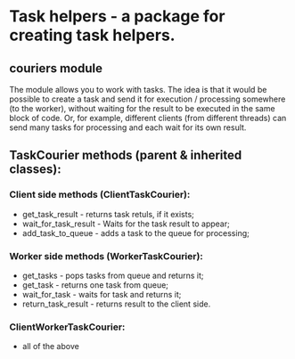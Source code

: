 # Task helpers - a package for creating task helpers.

## couriers module
The module allows you to work with tasks.
The idea is that it would be possible to create a task and send it for execution / processing somewhere (to the worker), without waiting for the result to be executed in the same block of code.
Or, for example, different clients (from different threads) can send many tasks for processing and each wait for its own result.

## TaskCourier methods (parent & inherited classes):
### Client side methods (ClientTaskCourier):
  - get_task_result - returns task retuls, if it exists;
  - wait_for_task_result - Waits for the task result to appear;
  - add_task_to_queue - adds a task to the queue for processing;
### Worker side methods (WorkerTaskCourier):
  - get_tasks - pops tasks from queue and returns it;
  - get_task - returns one task from queue;
  - wait_for_task - waits for task and returns it;
  - return_task_result - returns result to the client side.
### ClientWorkerTaskCourier:
  - all of the above

